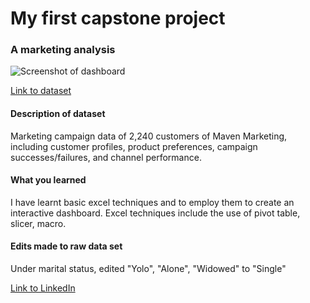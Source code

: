 # My first capstone project

### A marketing analysis

![Screenshot of dashboard](https://user-images.githubusercontent.com/123168272/216059740-4731805b-ee89-4e23-b93c-dc68d997f8c6.png)

[Link to dataset](https://www.kaggle.com/datasets/jackdaoud/marketing-data)

#### Description of dataset

Marketing campaign data of 2,240 customers of Maven Marketing, including customer profiles, product preferences, campaign successes/failures, and channel performance.

#### What you learned

I have learnt basic excel techniques and to employ them to create an interactive dashboard. Excel techniques include the use of pivot table, slicer, macro.

#### Edits made to raw data set

Under marital status, edited "Yolo", "Alone", "Widowed" to "Single"

[Link to LinkedIn](https://www.linkedin.com/in/jeremy-tay-116124139/)

